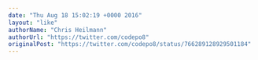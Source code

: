 ```yaml
---
date: "Thu Aug 18 15:02:19 +0000 2016"
layout: "like"
authorName: "Chris Heilmann"
authorUrl: "https://twitter.com/codepo8"
originalPost: "https://twitter.com/codepo8/status/766289128929501184"
---
```

